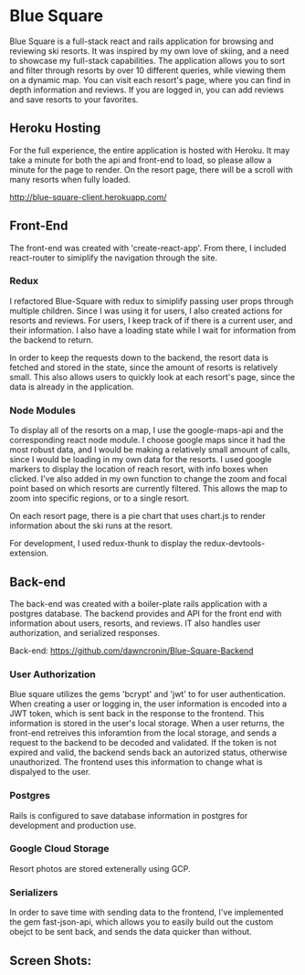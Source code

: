 # Blue Square

Blue Square is a full-stack react and rails application for browsing and reviewing ski resorts. It was inspired by my own love of skiing, and a need to showcase my full-stack capabilities. The application allows you to sort and filter through resorts by over 10 different queries, while viewing them on a dynamic map. You can visit each resort's page, where you can find in depth information and reviews. If you are logged in, you can add reviews and save resorts to your favorites.

## Heroku Hosting

For the full experience, the entire application is hosted with Heroku. It may take a minute for both the api and front-end to load, so please allow a minute for the page to render. On the resort page, there will be a scroll with many resorts when fully loaded.

http://blue-square-client.herokuapp.com/


## Front-End

The front-end was created with 'create-react-app'. From there, I included react-router to simiplify the navigation through the site. 

### Redux

I refactored Blue-Square with redux to simiplify passing user props through multiple children. Since I was using it for users, I also created actions for resorts and reviews. For users, I keep track of if there is a current user, and their information. I also have a loading state while I wait for information from the backend to return. 

In order to keep the requests down to the backend, the resort data is fetched and stored in the state, since the amount of resorts is relatively small. This also allows users to quickly look at each resort's page, since the data is already in the application.
 
### Node Modules

To display all of the resorts on a map, I use the google-maps-api and the corresponding react node module. I choose google maps since it had the most robust data, and I would be making a relatively small amount of calls, since I would be loading in my own data for the resorts. I used google markers to display the location of reach resort, with info boxes when clicked. I've also added in my own function to change the zoom and focal point based on which resorts are currently filtered. This allows the map to zoom into specific regions, or to a single resort. 

On each resort page, there is a pie chart that uses chart.js to render information about the ski runs at the resort. 

For development, I used redux-thunk to display the redux-devtools-extension.

## Back-end

The back-end was created with a boiler-plate rails application with a postgres database. The backend provides and API for the front end with information about users, resorts, and reviews. IT also handles user authorization, and serialized responses.

Back-end: https://github.com/dawncronin/Blue-Square-Backend

### User Authorization

Blue square utilizes the gems 'bcrypt' and 'jwt' to for user authentication. When creating a user or logging in, the user information is encoded into a JWT token, which is sent back in the response to the frontend. This information is stored in the user's local storage. When a user returns, the front-end retreives this inforamtion from the local storage, and sends a request to the backend to be decoded and validated. If the token is not expired and valid, the backend sends back an autorized status, otherwise unauthorized. The frontend uses this information to change what is dispalyed to the user.

### Postgres

Rails is configured to save database information in postgres for development and production use. 

### Google Cloud Storage

Resort photos are stored extenerally using GCP.

### Serializers

In order to save time with sending data to the frontend, I've implemented the gem fast-json-api, which allows you to easily build out the custom obejct to be sent back, and sends the data quicker than without.

## Screen Shots:
